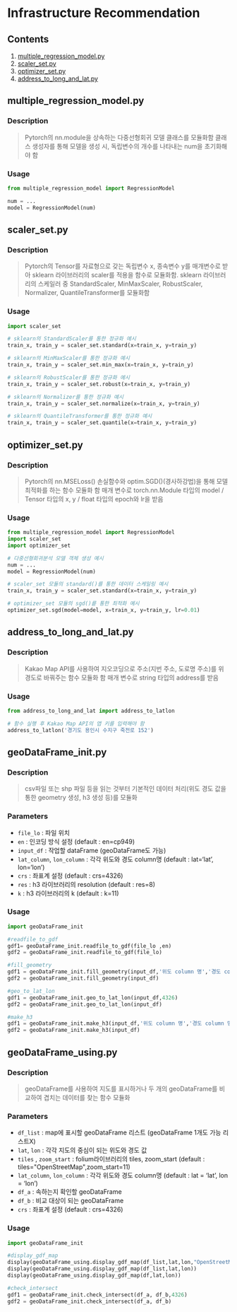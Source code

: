 # Infrastructure Recommendation

## Contents
1. [multiple_regression_model.py](#multiple_regression_modelpy)
2. [scaler_set.py](#scaler_setpy)
3. [optimizer_set.py](#optimizer_setpy)
4. [address_to_long_and_lat.py](#address_to_long_and_latpy)
## multiple_regression_model.py

### Description

> Pytorch의 nn.module을 상속하는 다중선형회귀 모델 클래스를 모듈화함
> 클래스 생성자를 통해 모델을 생성 시, 독립변수의 개수를 나타내는 num을 초기화해야 함

### Usage
```python
from multiple_regression_model import RegressionModel

num = ...
model = RegressionModel(num)
```

## scaler_set.py

### Description

> Pytorch의 Tensor를 자료형으로 갖는 독립변수 x, 종속변수 y를 매개변수로 받아 sklearn 라이브러리의 scaler를 적용을 함수로 모듈화함.
> sklearn 라이브러리의 스케일러 중 StandardScaler, MinMaxScaler, RobustScaler, Normalizer, QuantileTransformer를 모듈화함

### Usage
```python
import scaler_set

# sklearn의 StandardScaler를 통한 정규화 예시
train_x, train_y = scaler_set.standard(x=train_x, y=train_y)

# sklearn의 MinMaxScaler를 통한 정규화 예시
train_x, train_y = scaler_set.min_max(x=train_x, y=train_y)

# sklearn의 RobustScaler를 통한 정규화 예시
train_x, train_y = scaler_set.robust(x=train_x, y=train_y)

# sklearn의 Normalizer를 통한 정규화 예시
train_x, train_y = scaler_set.normalize(x=train_x, y=train_y)

# sklearn의 QuantileTransformer를 통한 정규화 예시
train_x, train_y = scaler_set.quantile(x=train_x, y=train_y)
```

## optimizer_set.py

### Description
> Pytorch의 nn.MSELoss() 손실함수와 optim.SGD()(경사하강법)을 통해 모델 최적화를 하는 함수 모듈화 함
> 매개 변수로 torch.nn.Module 타입의 model / Tensor 타입의 x, y / float 타입의 epoch와 lr을 받음

### Usage
```python
from multiple_regression_model import RegressionModel
import scaler_set
import optimizer_set

# 다중선형회귀분석 모델 객체 생성 예시
num = ...
model = RegressionModel(num)

# scaler_set 모듈의 standard()를 통한 데이터 스케일링 예시 
train_x, train_y = scaler_set.standard(x=train_x, y=train_y)

# optimizer_set 모듈의 sgd()릍 통한 최적화 예시
optimizer_set.sgd(model=model, x=train_x, y=train_y, lr=0.01)
```

## address_to_long_and_lat.py

### Description

> Kakao Map API를 사용하여 지오코딩으로 주소(지번 주소, 도로명 주소)를 위경도로 바꿔주는 함수 모듈화 함
> 매개 변수로 string 타입의 address를 받음

### Usage
```python
from address_to_long_and_lat import address_to_latlon

# 함수 실행 후 Kakao Map API의 앱 키를 입력해야 함
address_to_latlon('경기도 용인시 수지구 죽전로 152')
```

## geoDataFrame_init.py

### Description

> csv파일 또는 shp 파일 등을 읽는 것부터 기본적인 데이터 처리(위도 경도 값을 통한 geometry 생성, h3 생성 등)를 모듈화
> 

### Parameters

- `file_lo` : 파일 위치
- `en` : 인코딩 방식 설정 (default : en=cp949)
- `input_df` : 작업할 dataFrame (geoDataFrame도 가능)
- `lat_column`, `lon_column` : 각각 위도와 경도 column명 (default : lat=‘lat’, lon=‘lon’)
- `crs` : 좌표계 설정 (default : crs=4326)
- `res` : h3 라이브러리의 resolution (default : res=8)
- `k` : h3 라이브러리의 k (default : k=11)

### Usage

```python
import geoDataFrame_init

#readfile_to_gdf
gdf1= geoDataFrame_init.readfile_to_gdf(file_lo ,en)
gdf2 = geoDataFrame_init.readfile_to_gdf(file_lo)

#fill_geometry
gdf1 = geoDataFrame_init.fill_geometry(input_df,'위도 column 명','경도 column 명',4326)
gdf2 = geoDataFrame_init.fill_geometry(input_df)

#geo_to_lat_lon
gdf1 = geoDataFrame_init.geo_to_lat_lon(input_df,4326)
gdf2 = geoDataFrame_init.geo_to_lat_lon(input_df)

#make_h3
gdf1 = geoDataFrame_init.make_h3(input_df,'위도 column 명','경도 column 명',4326,8,10)
gdf2 = geoDataFrame_init.make_h3(input_df)
```

## geoDataFrame_using.py

### Description

> geoDataFrame를 사용하여 지도를 표시하거나 두 개의 geoDataFrame를 비교하여 겹치는 데이터를 찾는 함수 모듈화
> 

### Parameters

- `df_list` : map에 표시할 geoDataFrame 리스트 (geoDataFrame 1개도 가능 리스트X)
- `lat`, `lon` : 각각 지도의 중심이 되는 위도와 경도 값
- `tiles` , `zoom_start` : folium라이브러리의 tiles, zoom_start (default : tiles="OpenStreetMap",zoom_start=11)
- `lat_column`, `lon_column` : 각각 위도와 경도 column명 (default : lat = ‘lat’, lon = ‘lon’)
- `df_a` : 속하는지 확인할 geoDataFrame
- `df_b` : 비교 대상이 되는 geoDataFrame
- `crs` : 좌표계 설정 (default : crs=4326)

### Usage

```python
import geoDataFrame_init

#display_gdf_map
display(geoDataFrame_using.display_gdf_map(df_list,lat,lon,"OpenStreetMap",11))
display(geoDataFrame_using.display_gdf_map(df_list,lat,lon))
display(geoDataFrame_using.display_gdf_map(df,lat,lon))

#check_intersect
gdf1 = geoDataFrame_init.check_intersect(df_a, df_b,4326)
gdf2 = geoDataFrame_init.check_intersect(df_a, df_b)

```
